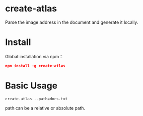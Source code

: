 # create-atlas

Parse the image address in the document and generate it locally.

# Install

Global installation via npm：
```json
npm install -g create-atlas
```

# Basic Usage
```
create-atlas --path=docs.txt
```

path can be a relative or absolute path. 


